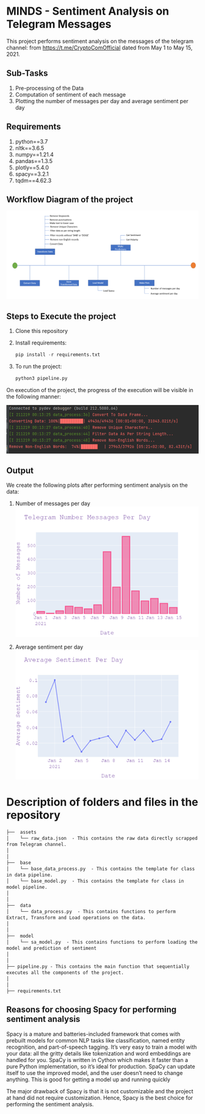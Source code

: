 # MINDS - Sentiment Analysis on Telegram Messages
This project performs sentiment analysis on the messages of the telegram channel: from https://t.me/CryptoComOfficial dated from May 1 to May 15, 2021. 

## Sub-Tasks
1. Pre-processing of the Data
2. Computation of sentiment of each message
3. Plotting the number of messages per day and average sentiment per day

## Requirements
1. python==3.7
2. nltk==3.6.5
3. numpy==1.21.4
4. pandas==1.3.5
5. plotly==5.4.0
6. spacy==3.2.1
7. tqdm==4.62.3

## Workflow Diagram of the project
![Workflow Diagram](https://github.com/moxa16/telegram-sentiment-analysis/blob/main/assets/workflow_diagram.PNG)

## Steps to Execute the project
1. Clone this repository
2. Install requirements:

    ```python
    pip install -r requirements.txt
    ```
3. To run the project:

   ```python
   python3 pipeline.py
   ```

On execution of the project, the progress of the execution will be visible in the following manner:

![Execution Progress Report](https://github.com/moxa16/telegram-sentiment-analysis/blob/main/assets/execution_progress_report.PNG)

## Output

We create the following plots after performing sentiment analysis on the data:

1. Number of messages per day
![Number of Messages Per Day](https://github.com/moxa16/telegram-sentiment-analysis/blob/main/assets/number_of_messages_per_day.PNG)

2. Average sentiment per day
![Average Sentiment Per Day](https://github.com/moxa16/telegram-sentiment-analysis/blob/main/assets/average_sentiment_per_day.PNG)


# Description of folders and files in the repository
```
├──  assets
│    └── raw_data.json  - This contains the raw data directly scrapped from Telegram channel.
│
│
├──  base  
│    └── base_data_process.py  - This contains the template for class in data pipeline.
│    └── base_model.py  - This contains the template for class in model pipeline.
│ 
│
├──  data  
│    └── data_process.py  - This contains functions to perform Extract, Transform and Load operations on the data. 
│
│
├──  model
│    └── sa_model.py  - This contains functions to perform loading the model and prediction of sentiment 
│
│
├── pipeline.py - This contains the main function that sequentially executes all the components of the project.
│
│
├── requirements.txt 
```

## Reasons for choosing Spacy for performing sentiment analysis 
Spacy is a mature and batteries-included framework that comes with prebuilt models for common NLP tasks like classification, named entity recognition, and part-of-speech tagging. It’s very easy to train a model with your data: all the gritty details like tokenization and word embeddings are handled for you. SpaCy is written in Cython which makes it faster than a pure Python implementation, so it’s ideal for production. SpaCy can update itself to use the improved model, and the user doesn’t need to change anything. This is good for getting a model up and running quickly

The major drawback of Spacy is that it is not customizable and the project at hand did not require customization. Hence, Spacy is the best choice for performing the sentiment analysis.
